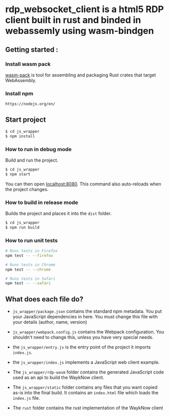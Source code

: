 # rdp_websocket_client is a html5 RDP client built in rust and binded in webassemly using wasm-bindgen

## Getting started : 

### Install wasm pack

[wasm-pack](https://rustwasm.github.io/wasm-pack/installer/) is tool for assembling and packaging Rust crates that target WebAssembly.

### Install npm 

```sh
https://nodejs.org/en/
```

## Start project

```sh
$ cd js_wrapper
$ npm install
```

### How to run in debug mode

Build and run the project.

```sh
$ cd js_wrapper
$ npm start
```

You can then open [localhost:8080](http://localhost:8080).
This command also auto-reloads when the project changes.

### How to build in release mode

Builds the project and places it into the `dist` folder.

```sh
$ cd js_wrapper
$ npm run build
```

### How to run unit tests

```sh
# Runs tests in Firefox
npm test -- --firefox

# Runs tests in Chrome
npm test -- --chrome

# Runs tests in Safari
npm test -- --safari
```

## What does each file do?

* `js_wrapper/package.json` contains the standard npm metadata. You put your JavaScript dependencies in here. You must change this file with your details (author, name, version)

* `js_wrapper/webpack.config.js` contains the Webpack configuration. You shouldn't need to change this, unless you have very special needs.

* the `js_wrapper/entry.js` is the entry point of the project it imports `index.js`.

* the `js_wrapper/index.js` implements a JavaScript web client example.

* The `js_wrapper/rdp-wasm` folder contains the generated JavaScript code used as an api to build the WaykNow client.

* The `js_wrapper/static` folder contains any files that you want copied as-is into the final build. It contains an `index.html` file which loads the `index.js` file.

* The `rust` folder contains the rust implementation of the WaykNow client
